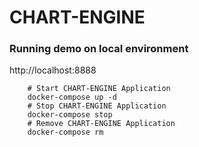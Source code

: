 # CHART-ENGINE

### Running demo on local environment
http://localhost:8888
```
    # Start CHART-ENGINE Application
    docker-compose up -d
    # Stop CHART-ENGINE Application
    docker-compose stop
    # Remove CHART-ENGINE Application
    docker-compose rm
```
